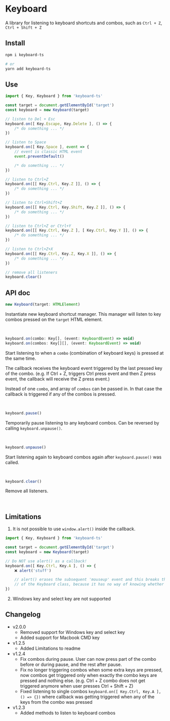 # Keyboard

A library for listening to keyboard shortcuts and combos, such as `Ctrl + Z`, `Ctrl + Shift + Z`

## Install

```bash
npm i keyboard-ts

# or
yarn add keyboard-ts
```

## Use

```ts
import { Key, Keyboard } from 'keyboard-ts'

const target = document.getElementById('target')
const keyboard = new Keyboard(target)

// listen to Del + Esc
keyboard.on([ Key.Escape, Key.Delete ], () => {
    /* do something ... */
})

// listen to Space
keyboard.on([ Key.Space ], event => {
    // event is classic HTML event
    event.preventDefault()

    /* do something ... */
})

// listen to Ctrl+Z
keyboard.on([[ Key.Ctrl, Key.Z ]], () => {
    /* do something ... */
})

// listen to Ctrl+Shift+Z
keyboard.on([[ Key.Ctrl, Key.Shift, Key.Z ]], () => {
    /* do something ... */
})

// listen to Ctrl+Z or Ctrl+Y
keyboard.on([[ Key.Ctrl, Key.Z ], [ Key.Ctrl, Key.Y ]], () => {
    /* do something ... */
})

// listen to Ctrl+Z+X
keyboard.on([[ Key.Ctrl, Key.Z, Key.X ]], () => {
    /* do something ... */
})

// remove all listeners
keyboard.clear()
```

## API doc

```ts
new Keyboard(target: HTMLElement)
```

Instantiate new keyboard shortcut manager. This manager will listen to key combos pressed on the `target` HTML element.

<br/>

```ts
keyboard.on(combo: Key[], (event: KeyboardEvent) => void)
keyboard.on(combos: Key[][], (event: KeyboardEvent) => void)
```

Start listening to when a `combo` (combination of keyboard keys) is pressed at the same time.

The callback receives the keyboard event triggered by the last pressed key of the combo. (e.g. If Ctrl + Z, triggers
Ctrl press event and then Z press event, the callback will receive the Z press event.)

Instead of one `combo`, and array of `combos` can be passed in. In that case the callback is triggered if any of the
combos is pressed.

<br/>

```ts
keyboard.pause()
```

Temporarily pause listening to any keyboard combos. Can be reversed by calling `keyboard.unpause()`.

<br/>

```ts
keyboard.unpause()
```

Start listening again to keyboard combos again after `keyboard.pause()` was called.

<br/>

```ts
keyboard.clear()
```

Remove all listeners.

<br/>

## Limitations

1. It is not possible to use `window.alert()` inside the callback.
```ts
import { Key, Keyboard } from 'keyboard-ts'

const target = document.getElementById('target')
const keyboard = new Keyboard(target)

// Do NOT use alert() as a callback!
keyboard.on([ Key.Ctrl, Key.A ], () => {
    ❌ alert('stuff')

    // alert() erases the subsequent 'mouseup' event and this breaks the functionality
    // of the Keyboard class, because it has no way of knowing whether a key was released or not.
})
```
2. Windows key and select key are not supported

## Changelog

- v2.0.0
    - Removed support for Windows key and select key
    - Added support for Macbook CMD key
- v1.2.5
    - Added Limitations to readme
- v1.2.4
    - Fix combos during pause. User can now press part of the combo before or during pause, and the rest after pause.
    - Fix no longer triggering combos when some extra keys are pressed, now combos get triggered only when exactly the combo keys are pressed and nothing else. (e.g. Ctrl + Z combo does not get triggered anymore when user presses Ctrl + Shift + Z)
    - Fixed listening to single combos `keyboard.on([ Key.Ctrl, Key.A ], () => {})` where callback was getting triggered when any of the keys from the combo was pressed
- v1.2.3
    - Added methods to listen to keyboard combos
